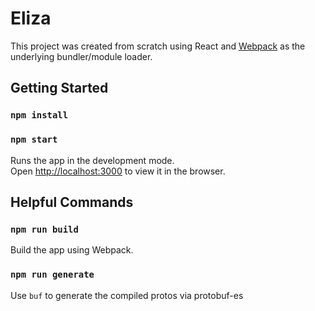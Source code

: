 # Eliza

This project was created from scratch using React and [Webpack](https://webpack.js.org) as the underlying bundler/module loader.

## Getting Started

### `npm install`
### `npm start`

Runs the app in the development mode.\
Open [http://localhost:3000](http://localhost:3000) to view it in the browser.

## Helpful Commands

### `npm run build`

Build the app using Webpack.

### `npm run generate`

Use `buf` to generate the compiled protos via protobuf-es

